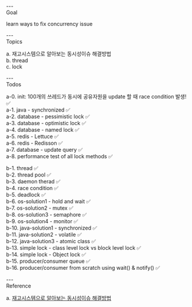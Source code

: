 ---\
Goal


learn ways to fix concurrency issue



---\
Topics


a. 재고시스템으로 알아보는 동시성이슈 해결방법\
b. thread\
c. lock




---\
Todos


a-0. init: 100개의 쓰레드가 동시에 공유자원을 update 할 때 race condition 발생! :white_check_mark:\
a-1. java - synchronized :white_check_mark:\
a-2. database - pessimistic lock :white_check_mark:\
a-3. database - optimistic lock :white_check_mark:\
a-4. database - named lock :white_check_mark:\
a-5. redis - Lettuce :white_check_mark:\
a-6. redis - Redisson :white_check_mark:\
a-7. database - update query :white_check_mark:\
a-8. performance test of all lock methods :white_check_mark:


b-1. thread :white_check_mark:\
b-2. thread pool :white_check_mark:\
b-3. daemon therad :white_check_mark:\
b-4. race condition :white_check_mark:\
b-5. deadlock :white_check_mark:\
b-6. os-solution1 - hold and wait :white_check_mark:\
b-7. os-solution2 - mutex :white_check_mark:\
b-8. os-solution3 - semaphore :white_check_mark:\
b-9. os-solution4 - monitor :white_check_mark:\
b-10. java-solution1 - synchronized :white_check_mark:\
b-11. java-solution2 - volatile :white_check_mark:\
b-12. java-solution3 - atomic class :white_check_mark:\
b-13. simple lock - class level lock vs block level lock :white_check_mark:\
b-14. simple lock - Object lock :white_check_mark:\
b-15. producer/consumer queue :white_check_mark:\
b-16. producer/consumer from scratch using wait() & notify() :white_check_mark:



---\
Reference


a. [재고시스템으로 알아보는 동시성이슈 해결방법](https://www.inflearn.com/course/lecture?courseSlug=%EB%8F%99%EC%8B%9C%EC%84%B1%EC%9D%B4%EC%8A%88-%EC%9E%AC%EA%B3%A0%EC%8B%9C%EC%8A%A4%ED%85%9C&unitId=125484&tab=curriculum)
